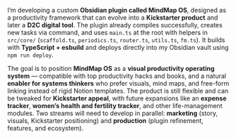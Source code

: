 I’m developing a custom **Obsidian plugin called MindMap OS**, designed as a productivity framework that can evolve into a **Kickstarter product** and later a **D2C digital tool**. The plugin already compiles successfully, creates new tasks via command, and uses `main.ts` at the root with helpers in `src/core/` (`scaffold.ts`, `periodics.ts`, `router.ts`, `utils.ts`, `fm.ts`). It builds with **TypeScript + esbuild** and deploys directly into my Obsidian vault using `npm run deploy`.

The goal is to position **MindMap OS** as a **visual productivity operating system** — compatible with top productivity hacks and books, and a natural **enabler for systems thinkers** who prefer visuals, mind maps, and free-form linking instead of rigid Notion templates. The product is still flexible and can be tweaked for **Kickstarter appeal**, with future expansions like an **expense tracker**, **women’s health and fertility tracker**, and other life-management modules. Two streams will need to develop in parallel: **marketing** (story, visuals, Kickstarter positioning) and **production** (plugin refinement, features, and ecosystem).